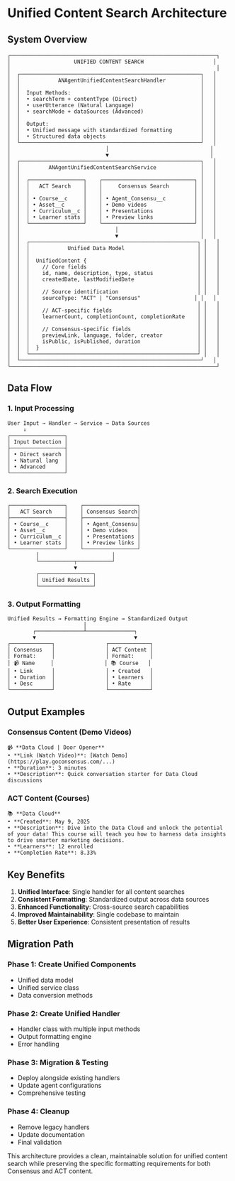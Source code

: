 # Unified Content Search Architecture

## System Overview

```
┌─────────────────────────────────────────────────────────────────┐
│                    UNIFIED CONTENT SEARCH                      │
│                                                                 │
│  ┌─────────────────────────────────────────────────────────┐   │
│  │            ANAgentUnifiedContentSearchHandler           │   │
│  │                                                         │   │
│  │  Input Methods:                                         │   │
│  │  • searchTerm + contentType (Direct)                    │   │
│  │  • userUtterance (Natural Language)                     │   │
│  │  • searchMode + dataSources (Advanced)                  │   │
│  │                                                         │   │
│  │  Output:                                                │   │
│  │  • Unified message with standardized formatting         │   │
│  │  • Structured data objects                              │   │
│  └─────────────────────────────────────────────────────────┘   │
│                              │                                │
│                              ▼                                │
│  ┌─────────────────────────────────────────────────────────┐   │
│  │         ANAgentUnifiedContentSearchService              │   │
│  │                                                         │   │
│  │  ┌─────────────────┐    ┌─────────────────────────────┐ │   │
│  │  │   ACT Search    │    │     Consensus Search        │ │   │
│  │  │                 │    │                             │ │   │
│  │  │ • Course__c     │    │ • Agent_Consensu__c         │ │   │
│  │  │ • Asset__c      │    │ • Demo videos               │ │   │
│  │  │ • Curriculum__c │    │ • Presentations             │ │   │
│  │  │ • Learner stats │    │ • Preview links             │ │   │
│  │  └─────────────────┘    └─────────────────────────────┘ │   │
│  │                              │                          │   │
│  │                              ▼                          │   │
│  │  ┌─────────────────────────────────────────────────────┐ │   │
│  │  │            Unified Data Model                       │ │   │
│  │  │                                                     │ │   │
│  │  │  UnifiedContent {                                   │ │   │
│  │  │    // Core fields                                   │ │   │
│  │  │    id, name, description, type, status              │ │   │
│  │  │    createdDate, lastModifiedDate                    │ │   │
│  │  │                                                     │ │   │
│  │  │    // Source identification                         │ │   │
│  │  │    sourceType: "ACT" | "Consensus"                 │ │   │
│  │  │                                                     │ │   │
│  │  │    // ACT-specific fields                           │ │   │
│  │  │    learnerCount, completionCount, completionRate    │ │   │
│  │  │                                                     │ │   │
│  │  │    // Consensus-specific fields                     │ │   │
│  │  │    previewLink, language, folder, creator           │ │   │
│  │  │    isPublic, isPublished, duration                  │ │   │
│  │  │  }                                                  │ │   │
│  │  └─────────────────────────────────────────────────────┘ │   │
│  └─────────────────────────────────────────────────────────┘   │
└─────────────────────────────────────────────────────────────────┘
```

## Data Flow

### 1. Input Processing
```
User Input → Handler → Service → Data Sources
     ↓
┌─────────────────┐
│ Input Detection │
├─────────────────┤
│ • Direct search │
│ • Natural lang  │
│ • Advanced      │
└─────────────────┘
```

### 2. Search Execution
```
┌─────────────────┐    ┌─────────────────┐
│   ACT Search    │    │ Consensus Search│
├─────────────────┤    ├─────────────────┤
│ • Course__c     │    │ • Agent_Consensu│
│ • Asset__c      │    │ • Demo videos   │
│ • Curriculum__c │    │ • Presentations │
│ • Learner stats │    │ • Preview links │
└─────────────────┘    └─────────────────┘
         │                       │
         └───────────┬───────────┘
                     ▼
         ┌─────────────────┐
         │ Unified Results │
         └─────────────────┘
```

### 3. Output Formatting
```
Unified Results → Formatting Engine → Standardized Output
                        │
        ┌───────────────┴───────────────┐
        ▼                               ▼
┌─────────────┐                ┌─────────────┐
│ Consensus   │                │ ACT Content │
│ Format:     │                │ Format:     │
│ 📹 Name     │                │ 📚 Course   │
│ • Link      │                │ • Created   │
│ • Duration  │                │ • Learners  │
│ • Desc      │                │ • Rate      │
└─────────────┘                └─────────────┘
```

## Output Examples

### Consensus Content (Demo Videos)
```
📹 **Data Cloud | Door Opener**
• **Link (Watch Video)**: [Watch Demo](https://play.goconsensus.com/...)
• **Duration**: 3 minutes
• **Description**: Quick conversation starter for Data Cloud discussions
```

### ACT Content (Courses)
```
📚 **Data Cloud**
• **Created**: May 9, 2025
• **Description**: Dive into the Data Cloud and unlock the potential of your data! This course will teach you how to harness data insights to drive smarter marketing decisions.
• **Learners**: 12 enrolled
• **Completion Rate**: 8.33%
```

## Key Benefits

1. **Unified Interface**: Single handler for all content searches
2. **Consistent Formatting**: Standardized output across data sources
3. **Enhanced Functionality**: Cross-source search capabilities
4. **Improved Maintainability**: Single codebase to maintain
5. **Better User Experience**: Consistent presentation of results

## Migration Path

### Phase 1: Create Unified Components
- Unified data model
- Unified service class
- Data conversion methods

### Phase 2: Create Unified Handler
- Handler class with multiple input methods
- Output formatting engine
- Error handling

### Phase 3: Migration & Testing
- Deploy alongside existing handlers
- Update agent configurations
- Comprehensive testing

### Phase 4: Cleanup
- Remove legacy handlers
- Update documentation
- Final validation

This architecture provides a clean, maintainable solution for unified content search while preserving the specific formatting requirements for both Consensus and ACT content.
